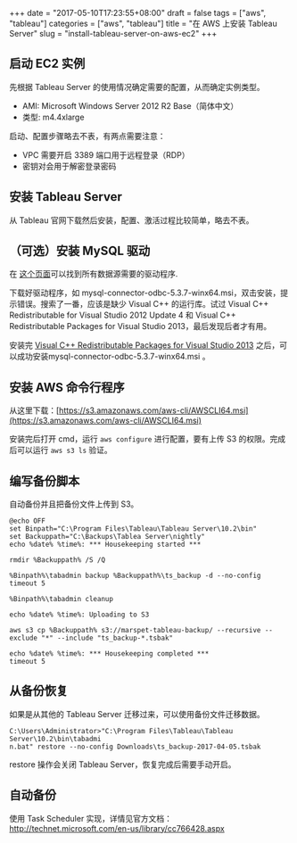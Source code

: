 +++
date = "2017-05-10T17:23:55+08:00"
draft = false
tags = ["aws", "tableau"]
categories = ["aws", "tableau"]
title = "在 AWS 上安装 Tableau Server"
slug = "install-tableau-server-on-aws-ec2"
+++

## 启动 EC2 实例

先根据 Tableau Server 的使用情况确定需要的配置，从而确定实例类型。

- AMI: Microsoft Windows Server 2012 R2 Base（简体中文）
- 类型: m4.4xlarge

启动、配置步骤略去不表，有两点需要注意：

- VPC 需要开启 3389 端口用于远程登录（RDP）
- 密钥对会用于解密登录密码

## 安装 Tableau Server

从 Tableau 官网下载然后安装，配置、激活过程比较简单，略去不表。

<!--more-->

## （可选）安装 MySQL 驱动

在 [这个页面](https://www.tableau.com/zh-cn/support/drivers)可以找到所有数据源需要的驱动程序.

下载好驱动程序，如 mysql-connector-odbc-5.3.7-winx64.msi，双击安装，提示错误。搜索了一番，应该是缺少 Visual C++ 的运行库。试过 Visual C++ Redistributable for Visual Studio 2012 Update 4 和 Visual C++ Redistributable Packages for Visual Studio 2013，最后发现后者才有用。

安装完 [Visual C++ Redistributable Packages for Visual Studio 2013](https://www.microsoft.com/zh-cn/download/confirmation.aspx?id=40784) 之后，可以成功安装mysql-connector-odbc-5.3.7-winx64.msi 。

## 安装 AWS 命令行程序

从这里下载：[https://s3.amazonaws.com/aws-cli/AWSCLI64.msi](https://s3.amazonaws.com/aws-cli/AWSCLI64.msi)

安装完后打开 cmd，运行 `aws configure` 进行配置，要有上传 S3 的权限。完成后可以运行 `aws s3 ls` 验证。

## 编写备份脚本

自动备份并且把备份文件上传到 S3。

```
@echo OFF
set Binpath="C:\Program Files\Tableau\Tableau Server\10.2\bin"
set Backuppath="C:\Backups\Tablea Server\nightly"
echo %date% %time%: *** Housekeeping started ***

rmdir %Backuppath% /S /Q

%Binpath%\tabadmin backup %Backuppath%\ts_backup -d --no-config
timeout 5

%Binpath%\tabadmin cleanup

echo %date% %time%: Uploading to S3

aws s3 cp %Backuppath% s3://marspet-tableau-backup/ --recursive --exclude "*" --include "ts_backup-*.tsbak"

echo %date% %time%: *** Housekeeping completed ***
timeout 5
```

## 从备份恢复

如果是从其他的 Tableau Server 迁移过来，可以使用备份文件迁移数据。

```
C:\Users\Administrator>"C:\Program Files\Tableau\Tableau Server\10.2\bin\tabadmi
n.bat" restore --no-config Downloads\ts_backup-2017-04-05.tsbak
```

restore 操作会关闭 Tableau Server，恢复完成后需要手动开启。

## 自动备份

使用 Task Scheduler 实现，详情见官方文档：http://technet.microsoft.com/en-us/library/cc766428.aspx

